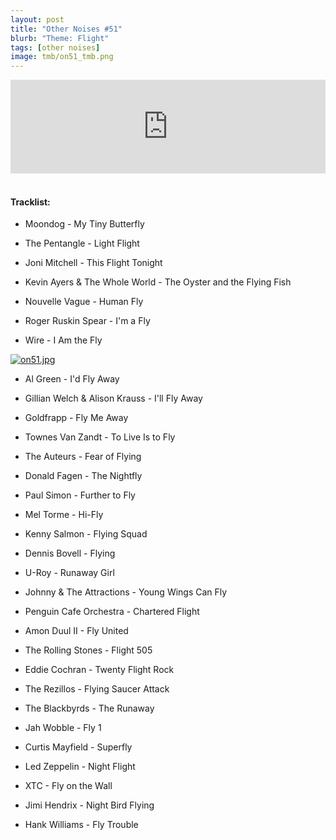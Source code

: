 ```yaml
---
layout: post
title: "Other Noises #51"
blurb: "Theme: Flight"
tags: [other noises]
image: tmb/on51_tmb.png
---
```


<iframe scrolling="no" id="hearthis_at_track_3737300" width="100%" height="150" src="https://hearthis.at/embed/3737300/transparent_black/?hcolor=&color=&style=2&block_size=2&block_space=1&background=1&waveform=0&cover=0&autoplay=0&css=" frameborder="0" allowtransparency allow="autoplay"><p>Listen to <a href="https://hearthis.at/zerocc/zeroccother-noises-51-26919-flight-8nb/" target="_blank">Other Noises #51 (26/9/19) - FLIGHT</a> <span>by</span><a href="https://hearthis.at/zerocc/" target="_blank" >Zero</a> <span>on</span> <a href="https://hearthis.at/" target="_blank">hearthis.at</a></p></iframe>
&nbsp;

#### Tracklist:

- Moondog - My Tiny Butterfly

- The Pentangle - Light Flight
- Joni Mitchell - This Flight Tonight
- Kevin Ayers & The Whole World - The Oyster and the Flying Fish

- Nouvelle Vague - Human Fly
- Roger Ruskin Spear - I'm a Fly
- Wire - I Am the Fly

[![on51.jpg](https://i.postimg.cc/RZ7YbW1D/on51.jpg)](https://postimg.cc/mPrVP25Y)

- Al Green - I'd Fly Away
- Gillian Welch & Alison Krauss - I'll Fly Away
- Goldfrapp - Fly Me Away

- Townes Van Zandt - To Live Is to Fly
- The Auteurs - Fear of Flying
- Donald Fagen - The Nightfly

- Paul Simon - Further to Fly
- Mel Torme - Hi-Fly
- Kenny Salmon - Flying Squad

- Dennis Bovell - Flying
- U-Roy - Runaway Girl
- Johnny & The Attractions - Young Wings Can Fly

- Penguin Cafe Orchestra - Chartered Flight
- Amon Duul II - Fly United

- The Rolling Stones - Flight 505
- Eddie Cochran - Twenty Flight Rock
- The Rezillos - Flying Saucer Attack

- The Blackbyrds - The Runaway
- Jah Wobble - Fly 1
- Curtis Mayfield - Superfly

- Led Zeppelin - Night Flight
- XTC - Fly on the Wall
- Jimi Hendrix - Night Bird Flying

- Hank Williams - Fly Trouble
